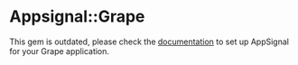 # Appsignal::Grape

This gem is outdated, please check the [documentation](http://docs.appsignal.com/getting-started/supported-frameworks.html#grape)
to set up AppSignal for your Grape application.

